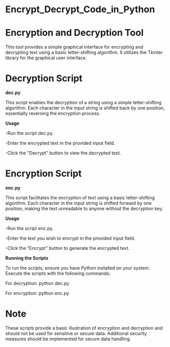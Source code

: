 # Encrypt_Decrypt_Code_in_Python

# **Encryption and Decryption Tool**

This tool provides a simple graphical interface for encrypting and decrypting text using a basic letter-shifting algorithm. It utilizes the Tkinter library for the graphical user interface.

# **Decryption Script**

**dec.py**

This script enables the decryption of a string using a simple letter-shifting algorithm. Each character in the input string is shifted back by one position, essentially reversing the encryption process.

**Usage**

-Run the script dec.py.

-Enter the encrypted text in the provided input field.

-Click the "Decrypt" button to view the decrypted text.

# **Encryption Script**

**enc.py**

This script facilitates the encryption of text using a basic letter-shifting algorithm. Each character in the input string is shifted forward by one position, making the text unreadable to anyone without the decryption key.

**Usage**

-Run the script enc.py.

-Enter the text you wish to encrypt in the provided input field.

-Click the "Encrypt" button to generate the encrypted text.

**Running the Scripts**

To run the scripts, ensure you have Python installed on your system. Execute the scripts with the following commands:

For decryption:
python dec.py

For encryption:
python enc.py

# **Note**

These scripts provide a basic illustration of encryption and decryption and should not be used for sensitive or secure data. Additional security measures should be implemented for secure data handling.
